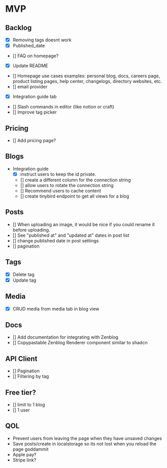 # MVP

## Backlog

- [x] Removing tags doesnt work
- [x] Published_date
- [] FAQ on homepage?
- [x] Update README
- [] Homepage use cases examples: personal blog, docs, careers page, product listing pages, help center, changelogs, directory websites, etc.
- [] email provider
- [x] Integration guide tab
- [] Slash commands in editor (like notion or craft)
- [] Improve tag picker

## Pricing

- [] Add pricing page?

## Blogs

- Integration guide
  - [x] instruct users to keep the id private.
  - [] create a different column for the connection string
  - [] allow users to rotate the connection string
  - [] Recommend users to cache content
  - [] create tinybird endpoint to get all views for a blog

## Posts

- [] When uploading an image, it would be nice if you could rename it before uploading.
- [] See "published at" and "updated at" dates in post list
- [] change published date in post settings
- [] pagination

## Tags

- [x] Delete tag
- [x] Update tag

## Media

- [x] CRUD media from media tab in blog view

## Docs

- [] Add documentation for integrating with Zenblog
- [] Copypastable Zenblog Renderer component similar to shadcn

## API Client

- [] Pagination
- [] Filtering by tag

## Free tier?

- [] limit to 1 blog
- [] 1 user

## QOL

- Prevent users from leaving the page when they have unsaved changes
- Save posts/create in localstorage so its not lost when you reload the page goddammit
- Apple pay?
- Stripe link?
